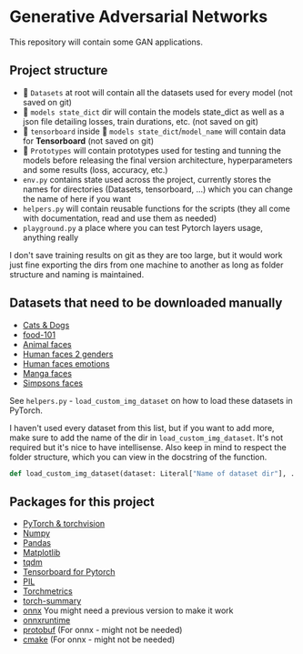 # Generative Adversarial Networks

This repository will contain some GAN applications.

## Project structure
- 📁 `Datasets` at root will contain all the datasets used for every model (not saved on git)
- 📁 `models state_dict` dir will contain the models state_dict as well as a json file detailing losses, train durations, etc. (not saved on git)
- 📁 `tensorboard` inside 📁 `models state_dict`/`model_name` will contain data for **Tensorboard** (not saved on git)
- 📁 `Prototypes` will contain prototypes used for testing and tunning the models before releasing the final version
architecture, hyperparameters and some results (loss, accuracy, etc.)
- `env.py` contains state used across the project, currently stores the names for directories (Datasets, tensorboard, ...) which you can change
the name of here if you want
- `helpers.py` will contain reusable functions for the scripts (they all come with documentation, read and use them as needed)
- `playground.py` a place where you can test Pytorch layers usage, anything really

I don't save training results on git as they are too large, but it would work just fine exporting the dirs from one machine to another as long as folder structure and naming is maintained.

## Datasets that need to be downloaded manually
- [Cats & Dogs](https://www.kaggle.com/datasets/tongpython/cat-and-dog)
- [food-101](https://www.kaggle.com/datasets/dansbecker/food-101)
- [Animal faces](https://www.kaggle.com/datasets/andrewmvd/animal-faces)
- [Human faces 2 genders](https://www.kaggle.com/datasets/ashwingupta3012/male-and-female-faces-dataset)
- [Human faces emotions](https://www.kaggle.com/datasets/ananthu017/emotion-detection-fer)
- [Manga faces](https://www.kaggle.com/datasets/davidgamalielarcos/manga-faces-dataset)
- [Simpsons faces](https://www.kaggle.com/datasets/kostastokis/simpsons-faces)

See `helpers.py` - `load_custom_img_dataset` on how to load these datasets in PyTorch.

I haven't used every dataset from this list, but if you want to add more, make sure to add the name of the dir in `load_custom_img_dataset`. It's not required but it's nice to have intellisense. Also keep in mind to respect the folder structure, which you can view in the docstring of the function.

```python
def load_custom_img_dataset(dataset: Literal["Name of dataset dir"], ...)
```

## Packages for this project

 - [PyTorch & torchvision](https://pytorch.org/get-started/locally/)
 - [Numpy](https://numpy.org/install/)
 - [Pandas](https://pandas.pydata.org/docs/getting_started/index.html)
 - [Matplotlib](https://matplotlib.org/stable/install/index.html)
 - [tqdm](https://pypi.org/project/tqdm/)
 - [Tensorboard for Pytorch](https://pytorch.org/tutorials/recipes/recipes/tensorboard_with_pytorch.html#run-tensorboard)
 - [PIL](https://pypi.org/project/pillow/)
 - [Torchmetrics](https://lightning.ai/docs/torchmetrics/stable/)
 - [torch-summary](https://pypi.org/project/torch-summary/)
 - [onnx](https://pypi.org/project/onnx/) You might need a previous version to make it work
 - [onnxruntime](https://pypi.org/project/onnxruntime/)
 - [protobuf](https://pypi.org/project/protobuf/) (For onnx - might not be needed)
 - [cmake](https://pypi.org/project/cmake/) (For onnx - might not be needed)
